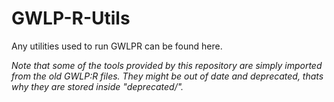GWLP-R-Utils
============

Any utilities used to run GWLPR can be found here.

_Note that some of the tools provided by this repository are simply imported from the old GWLP:R files.
They might be out of date and deprecated, thats why they are stored inside "deprecated/"._